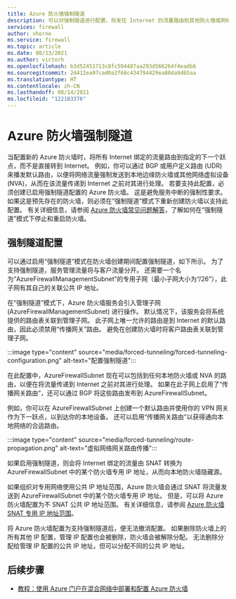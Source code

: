 ```yaml
---
title: Azure 防火墙强制隧道
description: 可以对强制隧道进行配置，将发往 Internet 的流量路由到其他防火墙或网络虚拟设备进行进一步处理。
services: firewall
author: vhorne
ms.service: firewall
ms.topic: article
ms.date: 08/13/2021
ms.author: victorh
ms.openlocfilehash: b3d52451713c8fc504487aa293d566264f4eadb6
ms.sourcegitcommit: 2d412ea97cad0a2f66c434794429ea80da9d65aa
ms.translationtype: HT
ms.contentlocale: zh-CN
ms.lasthandoff: 08/14/2021
ms.locfileid: "122183376"
---
```

# <a name="azure-firewall-forced-tunneling"></a>Azure 防火墙强制隧道

当配置新的 Azure 防火墙时，将所有 Internet 绑定的流量路由到指定的下一个跃点，而不是直接转到 Internet。 例如，你可以通过 BGP 或用户定义路由 (UDR) 来播发默认路由，以便将网络流量强制发送到本地边缘防火墙或其他网络虚拟设备 (NVA)，从而在该流量传递到 Internet 之前对其进行处理。 若要支持此配置，必须创建已启用强制隧道配置的 Azure 防火墙。 这是避免服务中断的强制性要求。 如果这是预先存在的防火墙，则必须在“强制隧道”模式下重新创建防火墙以支持此配置。 有关详细信息，请参阅 [Azure 防火墙常见问题解答](firewall-faq.yml#how-can-i-stop-and-start-azure-firewall)，了解如何在“强制隧道”模式下停止和重启防火墙。

## <a name="forced-tunneling-configuration"></a>强制隧道配置

可以通过启用“强制隧道”模式在防火墙创建期间配置强制隧道，如下所示。 为了支持强制隧道，服务管理流量将与客户流量分开。 还需要一个名为“AzureFirewallManagementSubnet”的专用子网（最小子网大小为“/26”），此子网有其自己的关联公共 IP 地址。 

在“强制隧道”模式下，Azure 防火墙服务会引入管理子网 (AzureFirewallManagementSubnet) 进行操作。 默认情况下，该服务会将系统提供的路由表关联到管理子网。 此子网上唯一允许的路由是到 Internet 的默认路由，因此必须禁用“传播网关”路由。 避免在创建防火墙时将客户路由表关联到管理子网。 

:::image type="content" source="media/forced-tunneling/forced-tunneling-configuration.png" alt-text="配置强制隧道":::

在此配置中，AzureFirewallSubnet 现在可以包括到任何本地防火墙或 NVA 的路由，以便在将流量传递到 Internet 之前对其进行处理。 如果在此子网上启用了“传播网关路由”，还可以通过 BGP 将这些路由发布到 AzureFirewallSubnet。

例如，你可以在 AzureFirewallSubnet 上创建一个默认路由并使用你的 VPN 网关作为下一跃点，以到达你的本地设备。 还可以启用“传播网关路由”以获得通向本地网络的合适路由。

:::image type="content" source="media/forced-tunneling/route-propagation.png" alt-text="虚拟网络网关路由传播":::

如果启用强制隧道，则会将 Internet 绑定的流量由 SNAT 转换为 AzureFirewallSubnet 中的某个防火墙专用 IP 地址，从而向本地防火墙隐藏源。

如果组织对专用网络使用公共 IP 地址范围，Azure 防火墙会通过 SNAT 将流量发送到 AzureFirewallSubnet 中的某个防火墙专用 IP 地址。 但是，可以将 Azure 防火墙配置为不 SNAT 公共 IP 地址范围。 有关详细信息，请参阅 [Azure 防火墙 SNAT 专用 IP 地址范围](snat-private-range.md)。

将 Azure 防火墙配置为支持强制隧道后，便无法撤消配置。 如果删除防火墙上的所有其他 IP 配置，管理 IP 配置也会被删除，防火墙会被解除分配。 无法删除分配给管理 IP 配置的公共 IP 地址，但可以分配不同的公共 IP 地址。

## <a name="next-steps"></a>后续步骤

- [教程：使用 Azure 门户在混合网络中部署和配置 Azure 防火墙](tutorial-hybrid-portal.md)
